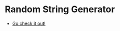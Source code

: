 # Random String Generator

- [Go check it out!](https://r1n0x.github.com/RandomStringGenerator/index.html)